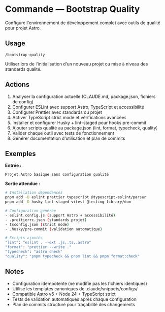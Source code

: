 # Commande — Bootstrap Quality

Configure l'environnement de développement complet avec outils de qualité pour projet Astro.

## Usage

```
/bootstrap-quality
```

Utiliser lors de l'initialisation d'un nouveau projet ou mise à niveau des standards qualité.

## Actions

1. Analyser la configuration actuelle (CLAUDE.md, package.json, fichiers de config)
2. Configurer ESLint avec support Astro, TypeScript et accessibilité
3. Configurer Prettier avec standards du projet
4. Activer TypeScript strict mode et vérifications avancées
5. Installer et configurer Husky + lint-staged pour hooks pre-commit
6. Ajouter scripts qualité au package.json (lint, format, typecheck, quality)
7. Valider chaque outil avec tests de fonctionnement
8. Générer documentation d'utilisation et plan de commits

## Exemples

**Entrée :**

```
Projet Astro basique sans configuration qualité
```

**Sortie attendue :**

```bash
# Installation dépendances
pnpm add -D eslint prettier typescript @typescript-eslint/parser
pnpm add -D husky lint-staged vitest @testing-library/dom

# Configuration générée
- eslint.config.js (support Astro + accessibilité)
- .prettierrc.json (standards projet)
- tsconfig.json (strict mode)
- .husky/pre-commit (validation automatique)

# Scripts ajoutés
"lint": "eslint . --ext .js,.ts,.astro"
"format": "prettier --write ."
"typecheck": "astro check"
"quality": "pnpm typecheck && pnpm lint && pnpm format:check"
```

## Notes

- Configuration idempotente (ne modifie pas les fichiers identiques)
- Utilise les templates canoniques de .claude/snippets/configs/
- Compatible Astro v5 + Node 24 + TypeScript strict
- Tests de validation automatiques après chaque configuration
- Plan de commits structuré pour traçabilité des changements
